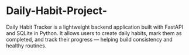 # Daily-Habit-Project-
Daily Habit Tracker is a lightweight backend application built with FastAPI and SQLite in Python. It allows users to create daily habits, mark them as completed, and track their progress — helping build consistency and healthy routines.
